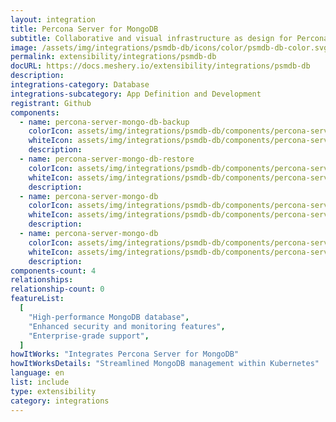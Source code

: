 ```yaml
---
layout: integration
title: Percona Server for MongoDB
subtitle: Collaborative and visual infrastructure as design for Percona Server for MongoDB
image: /assets/img/integrations/psmdb-db/icons/color/psmdb-db-color.svg
permalink: extensibility/integrations/psmdb-db
docURL: https://docs.meshery.io/extensibility/integrations/psmdb-db
description:
integrations-category: Database
integrations-subcategory: App Definition and Development
registrant: Github
components:
  - name: percona-server-mongo-db-backup
    colorIcon: assets/img/integrations/psmdb-db/components/percona-server-mongo-db-backup/icons/color/percona-server-mongo-db-backup-color.svg
    whiteIcon: assets/img/integrations/psmdb-db/components/percona-server-mongo-db-backup/icons/white/percona-server-mongo-db-backup-white.svg
    description:
  - name: percona-server-mongo-db-restore
    colorIcon: assets/img/integrations/psmdb-db/components/percona-server-mongo-db-restore/icons/color/percona-server-mongo-db-restore-color.svg
    whiteIcon: assets/img/integrations/psmdb-db/components/percona-server-mongo-db-restore/icons/white/percona-server-mongo-db-restore-white.svg
    description:
  - name: percona-server-mongo-db
    colorIcon: assets/img/integrations/psmdb-db/components/percona-server-mongo-db/icons/color/percona-server-mongo-db-color.svg
    whiteIcon: assets/img/integrations/psmdb-db/components/percona-server-mongo-db/icons/white/percona-server-mongo-db-white.svg
    description:
  - name: percona-server-mongo-db
    colorIcon: assets/img/integrations/psmdb-db/components/percona-server-mongo-db/icons/color/percona-server-mongo-db-color.svg
    whiteIcon: assets/img/integrations/psmdb-db/components/percona-server-mongo-db/icons/white/percona-server-mongo-db-white.svg
    description:
components-count: 4
relationships:
relationship-count: 0
featureList:
  [
    "High-performance MongoDB database",
    "Enhanced security and monitoring features",
    "Enterprise-grade support",
  ]
howItWorks: "Integrates Percona Server for MongoDB"
howItWorksDetails: "Streamlined MongoDB management within Kubernetes"
language: en
list: include
type: extensibility
category: integrations
---
```

